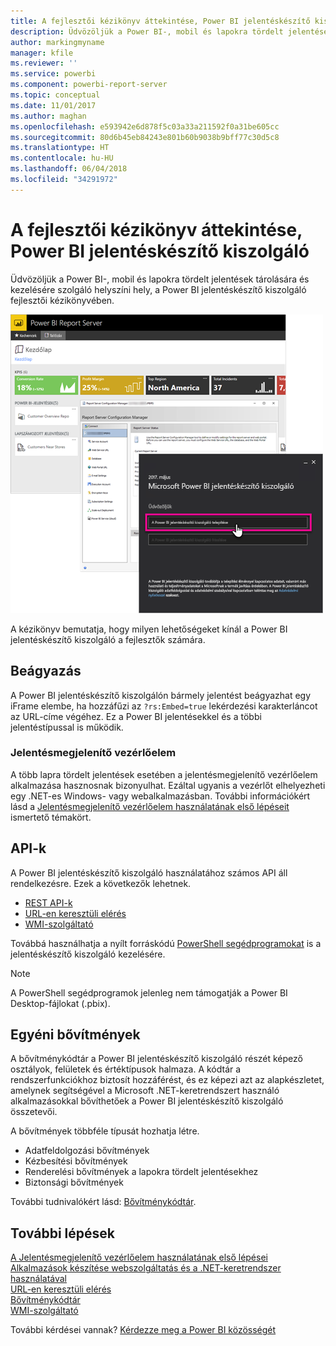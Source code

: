 ```yaml
---
title: A fejlesztői kézikönyv áttekintése, Power BI jelentéskészítő kiszolgáló
description: Üdvözöljük a Power BI-, mobil és lapokra tördelt jelentések tárolására és kezelésére szolgáló helyszíni hely, a Power BI jelentéskészítő kiszolgáló fejlesztői kézikönyvében.
author: markingmyname
manager: kfile
ms.reviewer: ''
ms.service: powerbi
ms.component: powerbi-report-server
ms.topic: conceptual
ms.date: 11/01/2017
ms.author: maghan
ms.openlocfilehash: e593942e6d878f5c03a33a211592f0a31be605cc
ms.sourcegitcommit: 80d6b45eb84243e801b60b9038b9bff77c30d5c8
ms.translationtype: HT
ms.contentlocale: hu-HU
ms.lasthandoff: 06/04/2018
ms.locfileid: "34291972"
---
```

# <a name="developer-handbook-overview-power-bi-report-server"></a>A fejlesztői kézikönyv áttekintése, Power BI jelentéskészítő kiszolgáló
Üdvözöljük a Power BI-, mobil és lapokra tördelt jelentések tárolására és kezelésére szolgáló helyszíni hely, a Power BI jelentéskészítő kiszolgáló fejlesztői kézikönyvében.

![](media/developer-handbook-overview/admin-handbook.png)

A kézikönyv bemutatja, hogy milyen lehetőségeket kínál a Power BI jelentéskészítő kiszolgáló a fejlesztők számára.

## <a name="embedding"></a>Beágyazás
A Power BI jelentéskészítő kiszolgálón bármely jelentést beágyazhat egy iFrame elembe, ha hozzáfűzi az `?rs:Embed=true` lekérdezési karakterláncot az URL-címe végéhez. Ez a Power BI jelentésekkel és a többi jelentéstípussal is működik.

### <a name="report-viewer-control"></a>Jelentésmegjelenítő vezérlőelem
A több lapra tördelt jelentések esetében a jelentésmegjelenítő vezérlőelem alkalmazása hasznosnak bizonyulhat. Ezáltal ugyanis a vezérlőt elhelyezheti egy .NET-es Windows- vagy webalkalmazásban. További információkért lásd a [Jelentésmegjelenítő vezérlőelem használatának első lépéseit](https://docs.microsoft.com/sql/reporting-services/application-integration/integrating-reporting-services-using-reportviewer-controls-get-started) ismertető témakört.

## <a name="apis"></a>API-k
A Power BI jelentéskészítő kiszolgáló használatához számos API áll rendelkezésre. Ezek a következők lehetnek.

* [REST API-k](rest-api.md)
* [URL-en keresztüli elérés](https://docs.microsoft.com/sql/reporting-services/url-access-ssrs)
* [WMI-szolgáltató](https://docs.microsoft.com/sql/reporting-services/wmi-provider-library-reference/reporting-services-wmi-provider-library-reference-ssrs)

Továbbá használhatja a nyílt forráskódú [PowerShell segédprogramokat](https://github.com/Microsoft/ReportingServicesTools) is a jelentéskészítő kiszolgáló kezelésére.

> [!NOTE]
> A PowerShell segédprogramok jelenleg nem támogatják a Power BI Desktop-fájlokat (.pbix).
> 
> 

## <a name="custom-extensions"></a>Egyéni bővítmények
A bővítménykódtár a Power BI jelentéskészítő kiszolgáló részét képező osztályok, felületek és értéktípusok halmaza. A kódtár a rendszerfunkciókhoz biztosít hozzáférést, és ez képezi azt az alapkészletet, amelynek segítségével a Microsoft .NET-keretrendszert használó alkalmazásokkal bővíthetőek a Power BI jelentéskészítő kiszolgáló összetevői.

A bővítmények többféle típusát hozhatja létre.

* Adatfeldolgozási bővítmények
* Kézbesítési bővítmények
* Renderelési bővítmények a lapokra tördelt jelentésekhez
* Biztonsági bővítmények

További tudnivalókért lásd: [Bővítménykódtár](https://docs.microsoft.com/sql/reporting-services/extensions/reporting-services-extension-library).

## <a name="next-steps"></a>További lépések
[A Jelentésmegjelenítő vezérlőelem használatának első lépései](https://docs.microsoft.com/sql/reporting-services/application-integration/integrating-reporting-services-using-reportviewer-controls-get-started)  
[Alkalmazások készítése webszolgáltatás és a .NET-keretrendszer használatával](https://docs.microsoft.com/sql/reporting-services/report-server-web-service/net-framework/building-applications-using-the-web-service-and-the-net-framework)  
[URL-en keresztüli elérés](https://docs.microsoft.com/sql/reporting-services/url-access-ssrs)  
[Bővítménykódtár](https://docs.microsoft.com/sql/reporting-services/extensions/reporting-services-extension-library)  
[WMI-szolgáltató](https://docs.microsoft.com/sql/reporting-services/wmi-provider-library-reference/reporting-services-wmi-provider-library-reference-ssrs)

További kérdései vannak? [Kérdezze meg a Power BI közösségét](https://community.powerbi.com/)

